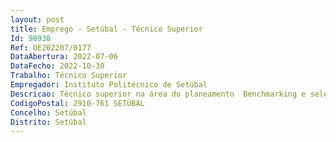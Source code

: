 ```yaml
--- 
layout: post
title: Emprego - Setúbal - Técnico Superior
Id: 98938
Ref: OE202207/0177
DataAbertura: 2022-07-06
DataFecho: 2022-10-30
Trabalho: Técnico Superior
Empregador: Instituto Politécnico de Setúbal
Descricao: Técnico superior na área do planeamento  Benchmarking e seleção das melhores práticas de respondabilidade social sustentabilidade no ensino superior  Conceção e formulação dos procedimentos para a sistematização da informação sobre os ODS  Identificação e caracterização das atividades desenvolvidas pelo IPS relacionadas com os ODS  Contribuição no desenvolvimento das atividades associadas à sustentabilidade  Contribuição para a definição de estratégias e planeamento de atividades no âmbito da sustentabilidade do IPS  Elaborar a estratégia de comunicação da responsabilidade social sustentabilidade do IPS  Preparação dos dados para a elaboração do relatório de sustentabilidade do IPS  Apoio na gestão do Programa Eco Escolas Eco Campus.
CodigoPostal: 2910-761 SETÚBAL
Concelho: Setúbal
Distrito: Setúbal
--- 
```

